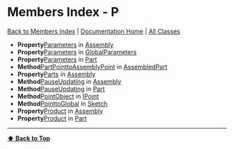 # Members Index - P

[ Back to Members Index](Members-Index) | [Documentation Home](../README.md) | [All Classes](Classes)

- **Property**[Parameters](Assembly#parameters) in [Assembly](Assembly)
- **Property**[Parameters](GlobalParameters#parameters) in [GlobalParameters](GlobalParameters)
- **Property**[Parameters](Part#parameters) in [Part](Part)
- **Method**[PartPointtoAssemblyPoint](AssembledPart#partpointtoassemblypoint) in [AssembledPart](AssembledPart)
- **Property**[Parts](Assembly#parts) in [Assembly](Assembly)
- **Method**[PauseUpdating](Assembly#pauseupdating) in [Assembly](Assembly)
- **Method**[PauseUpdating](Part#pauseupdating) in [Part](Part)
- **Method**[PointObject](IPoint#pointobject) in [IPoint](IPoint)
- **Method**[PointtoGlobal](Sketch#pointtoglobal) in [Sketch](Sketch)
- **Property**[Product](Assembly#product) in [Assembly](Assembly)
- **Property**[Product](Part#product) in [Part](Part)

---
**[⬆ Back to Top](#members-index-p)**
